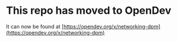 # This repo has moved to OpenDev

It can now be found at [https://opendev.org/x/networking-dpm](https://opendev.org/x/networking-dpm)
